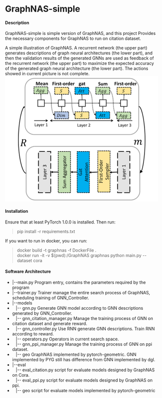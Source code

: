 # GraphNAS-simple

#### Description
GraphNAS-simple is simple version of GraphNAS, and this project Provides the necessary components for GraphNAS to run on
citation dataset.

A simple illustration of GraphNAS. A recurrent network (the upper part) generates descriptions of graph neural architectures (the lower part), and then the validation results of the generated GNNs are used as feedback of the recurrent network (the upper part) to maximize the expected accuracy of the generated graph neural architecture (the lower part). The actions showed in current picture is not complete.
![A simple illustration of GraphNAS](./images/GraphNAS.png)
#### Installation
Ensure that at least PyTorch 1.0.0 is installed. Then run:
>  pip install -r requirements.txt

If you want to run in docker, you can run:
>  docker build -t graphnas -f DockerFile . \
>  docker run -it -v $(pwd):/GraphNAS graphnas python main.py --dataset cora

#### Software Architecture
* |--main.py Program entry, contains the parameters required by the program
* |--trainer.py Trainer manage the entire search process of GraphNAS, scheduling training of GNN_Controller. 
* |--models
* &nbsp;&nbsp; |--  gnn.py Generate GNN model according to GNN descriptions generated by GNN_Controller.
* &nbsp;&nbsp; |--  gnn_citation_manager.py Manage the training process of GNN on citation dataset and generate reward.  
* &nbsp;&nbsp; |--  gnn_controller.py Use RNN generate GNN descriptions. Train RNN according to reward.
* &nbsp;&nbsp; |--  operators.py Operators in current search space.
* &nbsp;&nbsp; |--  gnn_ppi_manager.py Manage the training process of GNN on ppi dataset.
* &nbsp;&nbsp; |--  geo GraphNAS implemented by pytorch-geometric. GNN implemented by PYG still has difference from GNN implemented by dgl. 
* |--eval 
* &nbsp;&nbsp; |--  eval_citation.py script for evaluate models designed by GraphNAS on Cora. 
* &nbsp;&nbsp; |--  eval_ppi.py script for evaluate models designed by GraphNAS on ppi. 
* &nbsp;&nbsp; |--  geo  script for evaluate models implemented by pytorch-geometric 




